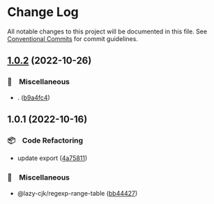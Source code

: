 # Change Log

All notable changes to this project will be documented in this file.
See [Conventional Commits](https://conventionalcommits.org) for commit guidelines.

## [1.0.2](https://github.com/bluelovers/ws-regexp/compare/@lazy-cjk/regexp-range-table@1.0.1...@lazy-cjk/regexp-range-table@1.0.2) (2022-10-26)



### 🔖　Miscellaneous

* . ([b9a4fc4](https://github.com/bluelovers/ws-regexp/commit/b9a4fc4a8d1a9d78758ce4a2a47b4f4eb9a6ec3f))



## 1.0.1 (2022-10-16)



### 📦　Code Refactoring

* update export ([4a75811](https://github.com/bluelovers/ws-regexp/commit/4a758114547a455e2ce354942f24e20bc24ca265))


### 🔖　Miscellaneous

* @lazy-cjk/regexp-range-table ([bb44427](https://github.com/bluelovers/ws-regexp/commit/bb444276f4d0042d25940cfde5eef71ba474f53d))
